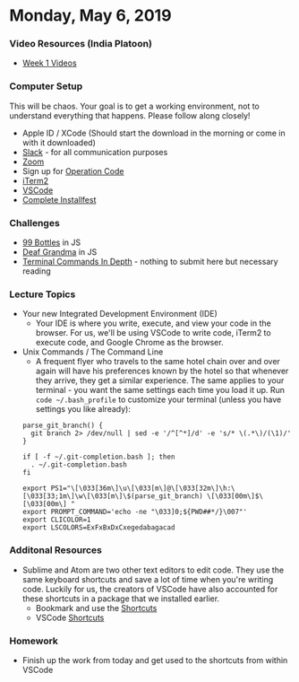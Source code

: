 Monday, May 6, 2019
====================
### Video Resources (India Platoon)
- [Week 1 Videos](https://www.youtube.com/playlist?list=PLu0CiQ7bzwEQbhg6rzm8h41r4c08KNij0)

### Computer Setup
This will be chaos. Your goal is to get a working environment, not to understand everything that happens. Please follow along closely!
* Apple ID / XCode (Should start the download in the morning or come in with it downloaded)
* [Slack](https://slack.com/downloads/osx) - for all communication purposes
* [Zoom](https://zoom.us/download)
* Sign up for [Operation Code](https://operationcode.org/join)
* [iTerm2](http://www.iterm2.com/)
* [VSCode](https://code.visualstudio.com/download)
* [Complete Installfest](https://gist.github.com/JYoung217/5a4bfdfecac5aa864075cfa68250bf5c)

### Challenges
* [99 Bottles](https://github.com/indiaplatoon/99-Bottles) in JS
* [Deaf Grandma](https://github.com/indiaplatoon/Deaf-Grandma) in JS
* [Terminal Commands In Depth](https://github.com/indiaplatoon/Command-Line) - nothing to submit here but necessary reading

### Lecture Topics
* Your new Integrated Development Environment (IDE)
  * Your IDE is where you write, execute, and view your code in the browser. For us, we'll be using VSCode to write code, iTerm2 to execute code, and Google Chrome as the browser.
* Unix Commands / The Command Line
  * A frequent flyer who travels to the same hotel chain over and over again will have his preferences known by the hotel so that whenever they arrive, they get a similar experience. The same applies to your terminal - you want the same settings each time you load it up. Run `code ~/.bash_profile` to customize your terminal (unless you have settings you like already):
  ```
  parse_git_branch() {
    git branch 2> /dev/null | sed -e '/^[^*]/d' -e 's/* \(.*\)/(\1)/'
  }

  if [ -f ~/.git-completion.bash ]; then
    . ~/.git-completion.bash
  fi

  export PS1="\[\033[36m\]\u\[\033[m\]@\[\033[32m\]\h:\[\033[33;1m\]\w\[\033[m\]\$(parse_git_branch) \[\033[00m\]$\[\033[00m\] "
  export PROMPT_COMMAND='echo -ne "\033]0;${PWD##*/}\007"'
  export CLICOLOR=1
  export LSCOLORS=ExFxBxDxCxegedabagacad
  ```

### Additonal Resources
* Sublime and Atom are two other text editors to edit code. They use the same keyboard shortcuts and save a lot of time when you're writing code. Luckily for us, the creators of VSCode have also accounted for these shortcuts in a package that we installed earlier.
  * Bookmark and use the [Shortcuts](http://docs.sublimetext.info/en/latest/reference/keyboard_shortcuts_osx.html)
  * VSCode [Shortcuts](https://code.visualstudio.com/shortcuts/keyboard-shortcuts-macos.pdf)

### Homework
* Finish up the work from today and get used to the shortcuts from within VSCode

